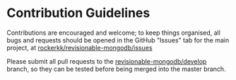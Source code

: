 # Contribution Guidelines

Contributions are encouraged and welcome; to keep things organised, all bugs and requests should be
opened in the GitHub "Issues" tab for the main project, at [rockerkk/revisionable-mongodb/issues](https://github.com/rockerkk/revisionable-mongodb/issues)

Please submit all pull requests to the [revisionable-mongodb/develop](https://github.com/rockerkk/revisionable-mongodb/tree/develop) branch, so they can be tested before being merged into the master branch.

